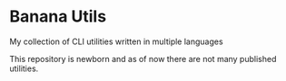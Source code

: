 # Banana Utils
My collection of CLI utilities written in multiple languages

This repository is newborn and as of now there are not many published utilities.
